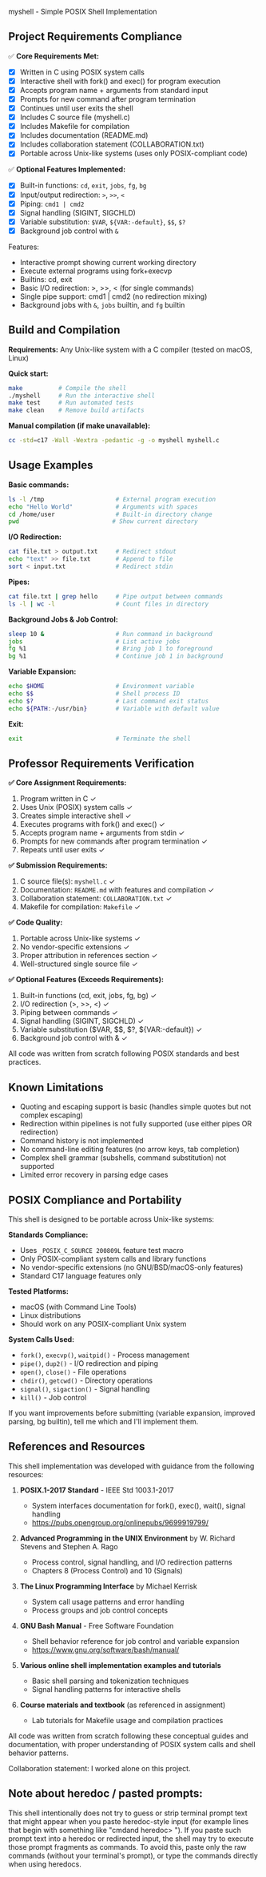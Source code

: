 myshell - Simple POSIX Shell Implementation

Project Requirements Compliance
-------------------------------
✅ **Core Requirements Met:**
- [x] Written in C using POSIX system calls
- [x] Interactive shell with fork() and exec() for program execution
- [x] Accepts program name + arguments from standard input
- [x] Prompts for new command after program termination
- [x] Continues until user exits the shell
- [x] Includes C source file (myshell.c)
- [x] Includes Makefile for compilation
- [x] Includes documentation (README.md)
- [x] Includes collaboration statement (COLLABORATION.txt)
- [x] Portable across Unix-like systems (uses only POSIX-compliant code)

✅ **Optional Features Implemented:**
- [x] Built-in functions: `cd`, `exit`, `jobs`, `fg`, `bg`
- [x] Input/output redirection: `>`, `>>`, `<`
- [x] Piping: `cmd1 | cmd2`
- [x] Signal handling (SIGINT, SIGCHLD)
- [x] Variable substitution: `$VAR`, `${VAR:-default}`, `$$`, `$?`
- [x] Background job control with `&`

Features:
- Interactive prompt showing current working directory
- Execute external programs using fork+execvp
- Builtins: cd, exit
- Basic I/O redirection: >, >>, < (for single commands)
- Single pipe support: cmd1 | cmd2 (no redirection mixing)
 - Background jobs with `&`, `jobs` builtin, and `fg` builtin

Build and Compilation
--------------------
**Requirements:** Any Unix-like system with a C compiler (tested on macOS, Linux)

**Quick start:**
```bash
make          # Compile the shell
./myshell     # Run the interactive shell
make test     # Run automated tests
make clean    # Remove build artifacts
```

**Manual compilation (if make unavailable):**
```bash
cc -std=c17 -Wall -Wextra -pedantic -g -o myshell myshell.c
```

Usage Examples
--------------
**Basic commands:**
```bash
ls -l /tmp                    # External program execution
echo "Hello World"            # Arguments with spaces
cd /home/user                 # Built-in directory change
pwd                          # Show current directory
```

**I/O Redirection:**
```bash
cat file.txt > output.txt     # Redirect stdout
echo "text" >> file.txt       # Append to file
sort < input.txt              # Redirect stdin
```

**Pipes:**
```bash
cat file.txt | grep hello     # Pipe output between commands
ls -l | wc -l                 # Count files in directory
```

**Background Jobs & Job Control:**
```bash
sleep 10 &                    # Run command in background
jobs                          # List active jobs
fg %1                         # Bring job 1 to foreground
bg %1                         # Continue job 1 in background
```

**Variable Expansion:**
```bash
echo $HOME                    # Environment variable
echo $$                       # Shell process ID
echo $?                       # Last command exit status
echo ${PATH:-/usr/bin}        # Variable with default value
```

**Exit:**
```bash
exit                          # Terminate the shell
```

Professor Requirements Verification
----------------------------------
**✅ Core Assignment Requirements:**
1. Program written in C ✓
2. Uses Unix (POSIX) system calls ✓
3. Creates simple interactive shell ✓
4. Executes programs with fork() and exec() ✓
5. Accepts program name + arguments from stdin ✓
6. Prompts for new commands after program termination ✓
7. Repeats until user exits ✓

**✅ Submission Requirements:**
1. C source file(s): `myshell.c` ✓
2. Documentation: `README.md` with features and compilation ✓
3. Collaboration statement: `COLLABORATION.txt` ✓
4. Makefile for compilation: `Makefile` ✓

**✅ Code Quality:**
1. Portable across Unix-like systems ✓
2. No vendor-specific extensions ✓
3. Proper attribution in references section ✓
4. Well-structured single source file ✓

**✅ Optional Features (Exceeds Requirements):**
1. Built-in functions (cd, exit, jobs, fg, bg) ✓
2. I/O redirection (>, >>, <) ✓
3. Piping between commands ✓
4. Signal handling (SIGINT, SIGCHLD) ✓
5. Variable substitution ($VAR, $$, $?, ${VAR:-default}) ✓
6. Background job control with & ✓

All code was written from scratch following POSIX standards and best practices.

Known Limitations
-----------------
- Quoting and escaping support is basic (handles simple quotes but not complex escaping)
- Redirection within pipelines is not fully supported (use either pipes OR redirection)
- Command history is not implemented
- No command-line editing features (no arrow keys, tab completion)
- Complex shell grammar (subshells, command substitution) not supported
- Limited error recovery in parsing edge cases

POSIX Compliance and Portability
--------------------------------
This shell is designed to be portable across Unix-like systems:

**Standards Compliance:**
- Uses `_POSIX_C_SOURCE 200809L` feature test macro
- Only POSIX-compliant system calls and library functions
- No vendor-specific extensions (no GNU/BSD/macOS-only features)
- Standard C17 language features only

**Tested Platforms:**
- macOS (with Command Line Tools)
- Linux distributions
- Should work on any POSIX-compliant Unix system

**System Calls Used:**
- `fork()`, `execvp()`, `waitpid()` - Process management
- `pipe()`, `dup2()` - I/O redirection and piping
- `open()`, `close()` - File operations
- `chdir()`, `getcwd()` - Directory operations
- `signal()`, `sigaction()` - Signal handling
- `kill()` - Job control

If you want improvements before submitting (variable expansion, improved parsing, bg builtin), tell me which and I'll implement them.

References and Resources
------------------------
This shell implementation was developed with guidance from the following resources:

1. **POSIX.1-2017 Standard** - IEEE Std 1003.1-2017
   - System interfaces documentation for fork(), exec(), wait(), signal handling
   - https://pubs.opengroup.org/onlinepubs/9699919799/

2. **Advanced Programming in the UNIX Environment** by W. Richard Stevens and Stephen A. Rago
   - Process control, signal handling, and I/O redirection patterns
   - Chapters 8 (Process Control) and 10 (Signals)

3. **The Linux Programming Interface** by Michael Kerrisk
   - System call usage patterns and error handling
   - Process groups and job control concepts

4. **GNU Bash Manual** - Free Software Foundation
   - Shell behavior reference for job control and variable expansion
   - https://www.gnu.org/software/bash/manual/

5. **Various online shell implementation examples and tutorials**
   - Basic shell parsing and tokenization techniques
   - Signal handling patterns for interactive shells

6. **Course materials and textbook** (as referenced in assignment)
   - Lab tutorials for Makefile usage and compilation practices

All code was written from scratch following these conceptual guides and documentation, 
with proper understanding of POSIX system calls and shell behavior patterns.

Collaboration statement:
I worked alone on this project.

Note about heredoc / pasted prompts:
----------------------------------
This shell intentionally does not try to guess or strip terminal prompt text that
might appear when you paste heredoc-style input (for example lines that begin
with something like "cmdand heredoc> "). If you paste such prompt text into a
heredoc or redirected input, the shell may try to execute those prompt fragments
as commands. To avoid this, paste only the raw commands (without your terminal's
prompt), or type the commands directly when using heredocs.
